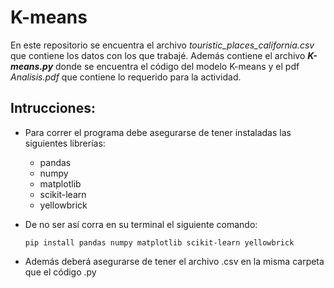 # K-means
En este repositorio se encuentra el archivo *touristic_places_california.csv* que contiene los datos con los que trabajé.
Además contiene el archivo ***K-means.py*** donde se encuentra el código del modelo K-means y el pdf *Analisis.pdf* que contiene lo requerido para la actividad.

## Intrucciones:
- Para correr el programa debe asegurarse de tener instaladas las siguientes librerías:
  - pandas
  - numpy
  - matplotlib
  - scikit-learn
  - yellowbrick


- De no ser así corra en su terminal el siguiente comando:
  
  `pip install pandas numpy matplotlib scikit-learn yellowbrick`

- Además deberá asegurarse de tener el archivo .csv en la misma carpeta que el código .py
